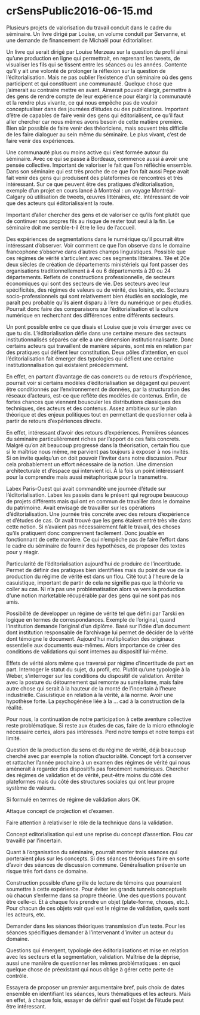 # crSensPublic2016-06-15.md

Plusieurs projets de valorisation du travail conduit dans le cadre du séminaire. Un livre dirigé par Louise, un volume conduit par Servanne, et une demande de financement de Michaël pour éditorialiser.

Un livre qui serait dirigé par Louise Merzeau sur la question du profil ainsi qu’une production en ligne qui permettrait, en reprenant les tweets, de visualiser les fils qui se tissent entre les séances ou les années. Contente qu’il y ait une volonté de prolonger la réflexion sur la question de l’éditorialisation. Mais ne pas oublier l’existence d’un séminaire où des gens participent et qui constituent une communauté. Quelque chose que j’aimerait au contraire mettre en avant. Aimerait pouvoir élargir, permettre à des gens de rendre compte de leur expérience pour élargir la communauté et la rendre plus vivante, ce qui nous empêche pas de vouloir conceptualiser dans des journées d’études ou des publications. Important d’être de capables de faire venir des gens qui éditorialisent, ce qu’il faut aller chercher car nous mêmes avons besoin de cette matière première. Bien sûr possible de faire venir des théoriciens, mais souvent très difficile de les faire dialoguer au sein même du séminaire. Le plus vivant, c’est de faire venir des expériences.

Une communauté plus ou moins active qui s’est formée autour du séminaire. Avec ce qui se passe à Bordeaux, commence aussi à avoir une pensée collective. Important de valoriser le fait que l’on réfléchie ensemble. Dans son séminaire qui est très proche de ce que l’on fait aussi Pepe avait fait venir des gens qui produisent des plateformes de rencontres et très intéressant. Sur ce que peuvent être des pratiques d’éditorialisation, exemple d’un projet en cours lancé à Montréal : un voyage Montréal-Calgary où utilisation de tweets, œuvres littéraires, etc. Intéressant de voir que des acteurs qui éditorialisaient la route. 

Important d’aller chercher des gens et de valoriser ce qu’ils font plutôt que de continuer nos propres fils au risque de rester tout seul à la fin. Le séminaire doit me semble-t-il être le lieu de l’accueil.

Des expériences de segmentations dans le numérique qu’il pourrait être intéressant d’observer. Voir comment ce que l’on observe dans le domaine francophone s’observe dans d’autres champs linguistiques. Possible que ces régimes de vérité s’articulent avec ces segments littéraires. 19e et 20e deux siècles de création de départements ministériels qui font passer des organisations traditionnellement à 4 ou 6 départements à 20 ou 24 départements. Reflets de constructions professionnelle, de secteurs économiques qui sont des secteurs de vie. Des secteurs avec leur spécificités, des régimes de valeurs ou de vérité, des loisirs, etc. Secteurs socio-professionnels qui sont relativement bien étudiés en sociologie, me paraît peu probable qu’ils aient disparu à l’ère du numérique or peu étudiés. Pourrait donc faire des comparaisons sur l’éditorialisation et la culture numérique en recherchant des différences entre différents secteurs.

Un pont possible entre ce que disais et Louise que je vois émerger avec ce que tu dis. L’éditorialisation défie dans une certaine mesure des secteurs institutionnalisés séparés car elle a une dimension institutionnalisante. Donc certains acteurs qui travaillent de manière séparés, sont mis en relation par des pratiques qui défient leur constitution. Deux pôles d’attention, en quoi l’éditorialisation fait émerger des typologies qui défient une certaine institutionnalisation qui existaient précédemment.

En effet, en partant d’avantage de cas concrets ou de retours d’expérience, pourrait voir si certains modèles d’éditorialisation se dégagent qui peuvent être conditionnés par l’environnement de données, par la structuration des réseaux d’acteurs, est-ce que reflète des modèles de contenus. Enfin, de fortes chances que viennent bousculer les distributions classiques des techniques, des acteurs et des contenus. Assez ambitieux sur le plan théorique et des enjeux politiques tout en permettant de questionner cela à partir de retours d’expériences directe.

En effet, intéressant d’avoir des retours d’expériences. Premières séances du séminaire particulièrement riches par l’apport de ces faits concrets. Malgré qu’on ait beaucoup progressé dans la théorisation, certain flou que si le maîtrise nous même, ne parvient pas toujours à exposer à nos invités. Si on invite quelqu’un on doit pouvoir l’inviter dans notre discussion. Pour cela probablement un effort nécessaire de la notion. Une dimension architecturale et d’espace qui intervient ici. À la fois un point intéressant pour la comprendre mais aussi métaphorique pour la transmettre.

Labex Paris-Ouest qui avait commandité une journée d’étude sur l’éditorialisation. Labex les passés dans le présent qui regroupe beaucoup de projets différents mais qui ont en commun de travailler dans le domaine du patrimoine. Avait envisagé de travailler sur les opérations d’éditorialisation. Une journée très concrète avec des retours d’expérience et d’études de cas. Or avait trouvé que les gens étaient entré très vite dans cette notion. Si n’avaient pas nécessairement fait le travail, des choses qu’ils pratiquent donc comprennent facilement. Donc jouable en fonctionnant de cette manière. Ce qui n’empêche pas de faire l’effort dans le cadre du séminaire de fournir des hypothèses, de proposer des textes pour y réagir.

Particularité de l’éditorialisation aujourd’hui de produire de l’incertitude. Permet de définir des pratiques bien identifiées mais du point de vue de la production du régime de vérité est dans un flou. Cité tout à l’heure de la casuistique, important de partir de cela ne signifie pas que la théorie va coller au cas. Ni n’a pas une problématisation alors va vers la production d‘une notion marketable récupérable par des gens qui ne sont pas nos amis.

Possibilité de développer un régime de vérité tel que défini par Tarski en logique en termes de correspondances. Exemple de l’original, quand l’institution demande l’original d’un diplôme. Basé sur l’idée d’un document dont institution responsable de l’archivage lui permet de décider de la vérité dont témoigne le document. Aujourd’hui multiplication des originaux essentielle aux documents eux-mêmes. Alors importance de créer des conditions de validations qui sont internes au dispositif lui-même. 

Effets de vérité alors même que traversé par régime d’incertitude de part en part. Interroger le statut du sujet, du profil, etc. Plutôt qu’une typologie à la Weber, s’interroger sur les conditions du dispositif de validation. Arrêter avec la posture du détournement qui remonte au surréalisme, mais faire autre chose qui serait à la hauteur de la monté de l’incertain à l’heure industrielle. Casuistique en relation à la vérité, à la norme. Avoir une hypothèse forte. La psychogénèse liée à la … cad à la construction de la réalité.

Pour nous, la continuation de notre participation à cette aventure collective reste problématique. Si reste aux études de cas, faire de la micro ethnologie nécessaire certes, alors pas intéressés. Perd notre temps et notre temps est limité.

Question de la production du sens et du régime de vérité, déjà beaucoup cherché avec par exemple la notion d’auctorialité. Concept fort à conserver et rattacher l’année prochaine à un examen des régimes de vérité qui nous amènerait à regarder des dispositifs pas forcément numériques.
Chercher des régimes de validation et de vérité, peut-être moins du côté des plateformes mais du côté des structures sociales qui ont leur propre système de valeurs.

Si formulé en termes de régime de validation alors OK. 

Attaque concept de projection et d’examen.

Faire attention à relativiser le rôle de la technique dans la validation.

Concept editorialisation qui est une reprise du concept d’assertion. Flou car travaillé par l’incertain.

Quant à l’organisation du séminaire, pourrait monter trois séances qui porteraient plus sur les concepts. Si des séances théoriques faire en sorte d’avoir des séances de discussion commune. Généralisation présente un risque très fort dans ce domaine.

Construction possible d’une grille de lecture de témoins que pourraient soumettre à cette expérience. Pour éviter les grands tunnels conceptuels où chacun s’enferme dans sa propre théorie. Une des questions pouvant être celle-ci. Et à chaque fois prendre un objet (plate-forme, choses, etc.). Pour chacun de ces objets voir quel est le régime de validation, quels sont les acteurs, etc.

Demander dans les séances théoriques transmission d’un texte. Pour les séances spécifiques demander à l’intervenant d’inviter un acteur du domaine.

Questions qui émergent, typologie des éditorialisations et mise en relation avec les secteurs et la segmentation, validation. Maîtrise de la déprise, aussi une manière de questionner les mêmes problématiques : en quoi quelque chose de préexistant qui nous oblige à gérer cette perte de contrôle. 

Essayera de proposer un premier argumentaire bref, puis choix de dates ensemble en identifiant les séances, leurs thématiques et les acteurs. Mais en effet, à chaque fois, essayer de définir quel est l’objet de l’étude peut être intéressant.